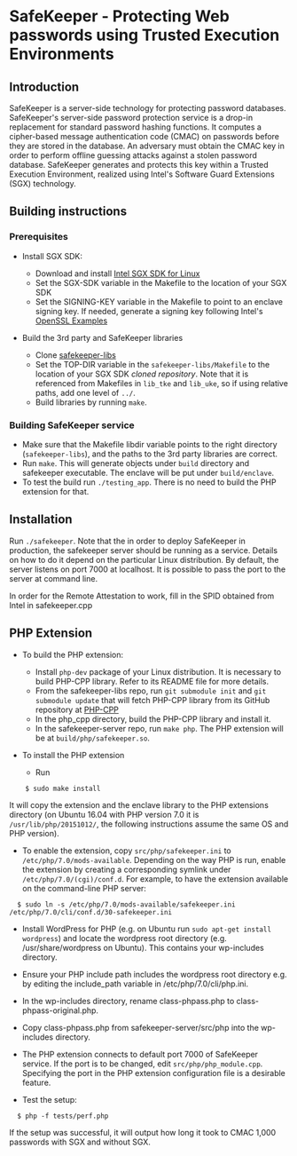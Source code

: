 SafeKeeper - Protecting Web passwords using Trusted Execution Environments
==========================================================================

Introduction
------------

SafeKeeper is a server-side technology for protecting password databases. SafeKeeper's server-side password protection service is a drop-in replacement for standard password hashing functions. It computes a cipher-based message authentication code (CMAC) on passwords before they are stored in the
database. An adversary must obtain the CMAC key in order to perform offline guessing attacks against a stolen password database. SafeKeeper generates and protects this key within a Trusted Execution Environment, realized using Intel's Software Guard Extensions (SGX) technology.


Building instructions
---------------------

### Prerequisites

- Install SGX SDK:
  * Download and install [Intel SGX SDK for Linux](https://github.com/01org/linux-sgx)
  * Set the SGX-SDK variable in the Makefile to the location of your SGX SDK
  * Set the SIGNING-KEY variable in the Makefile to point to an enclave signing key. If needed, generate a signing key following Intel's [OpenSSL Examples](https://software.intel.com/en-us/node/708948)

- Build the 3rd party and SafeKeeper libraries
  * Clone [safekeeper-libs](https://github.com/SafeKeeper/safekeeper-libs)
  * Set the TOP-DIR variable in the `safekeeper-libs/Makefile` to the location of your SGX SDK *cloned repository*. Note that it is referenced from Makefiles in `lib_tke` and `lib_uke`, so if using relative paths, add one level of `../`.
  * Build libraries by running `make`.

### Building SafeKeeper service

  * Make sure that the Makefile libdir variable points to the right directory (`safekeeper-libs`), and the paths to the 3rd party libraries are correct.
  * Run `make`. This will generate objects under ``build`` directory and safekeeper executable. The enclave will be put under ``build/enclave``.
  * To test the build run `./testing_app`. There is no need to build the PHP extension for that.

Installation
------------

Run `./safekeeper`. Note that the in order to deploy SafeKeeper in production,
the safekeeper server should be running as a service. Details on how to do it
depend on the particular Linux distribution.
By default, the server listens on port 7000 at localhost.
It is possible to pass the port to the server at command line.

In order for the Remote Attestation to work, fill in the SPID obtained from Intel in
safekeeper.cpp

PHP Extension
-------------

- To build the PHP extension:
  * Install `php-dev` package of your Linux distribution. It is necessary to build PHP-CPP library. Refer to its README file for more details.
  * From the safekeeper-libs repo, run `git submodule init` and `git submodule update` that will fetch PHP-CPP library from its GitHub repository at [PHP-CPP](https://github.com/CopernicaMarketingSoftware/PHP-CPP)
  * In the php_cpp directory, build the PHP-CPP library and install it.
  * In the safekeeper-server repo, run `make php`. The PHP extension will be at ``build/php/safekeeper.so``.

- To install the PHP extension

  * Run
```
    $ sudo make install
```

It will copy the extension and the enclave library to the PHP
extensions directory (on Ubuntu 16.04 with PHP version 7.0 it is
`/usr/lib/php/20151012/`, the following instructions assume the same OS and PHP version).

  * To enable the extension, copy ``src/php/safekeeper.ini`` to
`/etc/php/7.0/mods-available`. Depending on the way PHP is run, enable the
extension by creating a corresponding symlink under
`/etc/php/7.0/(cgi)/conf.d`. For example, to have the extension available on
the command-line PHP server:

```
  $ sudo ln -s /etc/php/7.0/mods-available/safekeeper.ini /etc/php/7.0/cli/conf.d/30-safekeeper.ini 
```

  * Install WordPress for PHP (e.g. on Ubuntu run `sudo apt-get install wordpress`) and locate the wordpress root directory (e.g. /usr/share/wordpress on Ubuntu). This contains your wp-includes directory.

  * Ensure your PHP include path includes the wordpress root directory e.g. by editing the include_path variable in /etc/php/7.0/cli/php.ini.

  * In the wp-includes directory, rename class-phpass.php to class-phpass-original.php.

  * Copy class-phpass.php from safekeeper-server/src/php into the wp-includes directory.

  * The PHP extension connects to default port 7000 of SafeKeeper service.
If the port is to be changed, edit ``src/php/php_module.cpp``.
Specifying the port in the PHP extension configuration file is a desirable feature.

  * Test the setup:

```
  $ php -f tests/perf.php
```

If the setup was successful, it will output how long it took to CMAC 1,000
passwords with SGX and without SGX.


